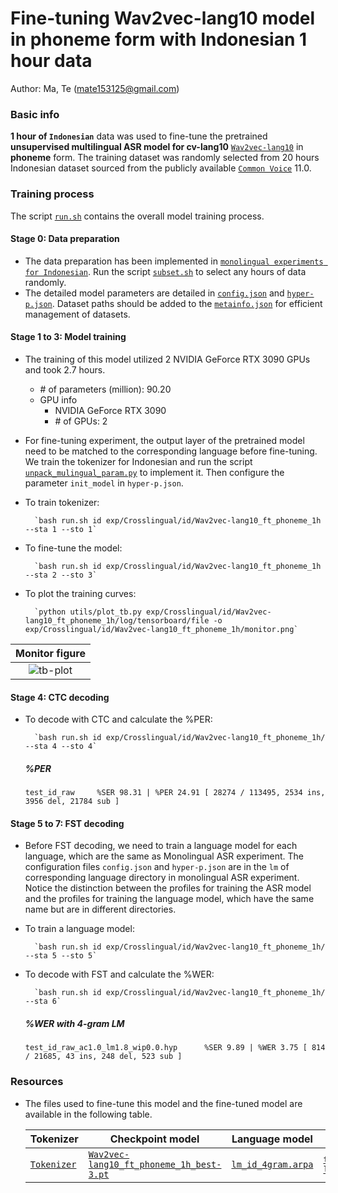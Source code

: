 # Fine-tuning Wav2vec-lang10 model in phoneme form with Indonesian 1 hour data
Author: Ma, Te (mate153125@gmail.com)
### Basic info

__1 hour of `Indonesian`__ data was used to fine-tune the pretrained __unsupervised multilingual ASR model for cv-lang10__ [`Wav2vec-lang10`](../../../Multilingual/Wav2vec-lang10/readme.md) in __phoneme__ form. The training dataset was randomly selected from 20 hours Indonesian dataset sourced from the publicly available [`Common Voice`](https://commonvoice.mozilla.org/) 11.0. 


### Training process

The script [`run.sh`](../../../run.sh) contains the overall model training process.

#### Stage 0: Data preparation
* The data preparation has been implemented in [`monolingual experiments for Indonesian`](../../../Monolingual/id/Mono._phoneme_20h/readme.md). Run the script [`subset.sh`](../../../../local/tools/subset.sh) to select any hours of data randomly.
* The detailed model parameters are detailed in [`config.json`](config.json) and [`hyper-p.json`](hyper-p.json). Dataset paths should be added to the [`metainfo.json`](../../../data/metainfo.json) for efficient management of datasets.

#### Stage 1 to 3: Model training
* The training of this model utilized 2 NVIDIA GeForce RTX 3090 GPUs and took 2.7 hours. 
  * \# of parameters (million): 90.20
  * GPU info
      * NVIDIA GeForce RTX 3090
      * \# of GPUs: 2

* For fine-tuning experiment, the output layer of the pretrained model need to be matched to the corresponding language before fine-tuning. We train the tokenizer for Indonesian and run the script [`unpack_mulingual_param.py`](../../../../local/tools/unpack_mulingual_param.py) to implement it. Then configure the parameter `init_model` in `hyper-p.json`.

* To train tokenizer:

        `bash run.sh id exp/Crosslingual/id/Wav2vec-lang10_ft_phoneme_1h --sta 1 --sto 1`
* To fine-tune the model:

        `bash run.sh id exp/Crosslingual/id/Wav2vec-lang10_ft_phoneme_1h --sta 2 --sto 3`
* To plot the training curves:

        `python utils/plot_tb.py exp/Crosslingual/id/Wav2vec-lang10_ft_phoneme_1h/log/tensorboard/file -o exp/Crosslingual/id/Wav2vec-lang10_ft_phoneme_1h/monitor.png`

|     Monitor figure    |
|:-----------------------:|
|![tb-plot](./monitor.png)|

#### Stage 4: CTC decoding
* To decode with CTC and calculate the %PER:

        `bash run.sh id exp/Crosslingual/id/Wav2vec-lang10_ft_phoneme_1h/ --sta 4 --sto 4`

    ##### %PER
    ```
    test_id_raw     %SER 98.31 | %PER 24.91 [ 28274 / 113495, 2534 ins, 3956 del, 21784 sub ]
    ```

#### Stage 5 to 7: FST decoding
* Before FST decoding, we need to train a language model for each language, which are the same as Monolingual ASR experiment. The configuration files `config.json` and `hyper-p.json` are in the `lm` of corresponding language directory in monolingual ASR experiment. Notice the distinction between the profiles for training the ASR model and the profiles for training the language model, which have the same name but are in different directories.
* To train a language model:

        `bash run.sh id exp/Crosslingual/id/Wav2vec-lang10_ft_phoneme_1h/ --sta 5 --sto 5`

* To decode with FST and calculate the %WER:

        `bash run.sh id exp/Crosslingual/id/Wav2vec-lang10_ft_phoneme_1h/ --sta 6`

    ##### %WER with 4-gram LM
    ```
    test_id_raw_ac1.0_lm1.8_wip0.0.hyp      %SER 9.89 | %WER 3.75 [ 814 / 21685, 43 ins, 248 del, 523 sub ]
    ```

### Resources
* The files used to fine-tune this model and the fine-tuned model are available in the following table.

    | Tokenizer | Checkpoint model | Language model | Tensorboard log |
    | ----------- | ----------- | ----------- | ----------- |
    | [`Tokenizer`](http://cat-ckpt.oss-cn-beijing.aliyuncs.com/cat-multilingual/cv-lang10/dict/id/tokenizer_phn.tknz?OSSAccessKeyId=LTAI5tF9KeigLW4UoLbK9vnJ&Expires=2064643468&Signature=a939RsS7xGpjHuFyO4yU%2FPdrv88%3D) | [`Wav2vec-lang10_ft_phoneme_1h_best-3.pt`](https://cat-ckpt.oss-cn-beijing.aliyuncs.com/cat-multilingual/cv-lang10/exp/id/Wav2vec-lang10_ft_phoneme_1h_best-3.pt) | [`lm_id_4gram.arpa`](https://cat-ckpt.oss-cn-beijing.aliyuncs.com/cat-multilingual/cv-lang10/exp/id/lm_id_4gram.arpa) | [`tb_Wav2vec-lang10_ft_phoneme_1h`](https://cat-ckpt.oss-cn-beijing.aliyuncs.com/cat-multilingual/cv-lang10/exp/id/tb_log_Wav2vec-lang10_ft_phoneme_1h.tar.gz) |
 
